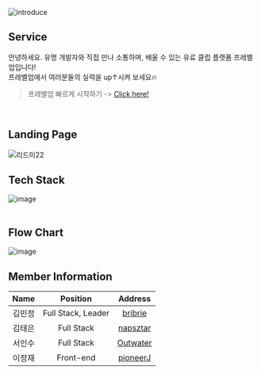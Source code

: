 ![introduce](https://user-images.githubusercontent.com/75575789/116008386-3793ea80-a64f-11eb-8e03-907d79fe533e.png)  


## Service
 안녕하세요. 유명 개발자와 직접 만나 소통하며, 배울 수 있는 유료 클럽 플랫폼 프레벨업입니다!  
 프레벨업에서 여러분들의 실력을 up↑시켜 보세요🔥
 > 프레벨업 빠르게 시작하기 -> [Click here!](https://p-levelup.com)  
<br/> 

## Landing Page

![리드미22](https://user-images.githubusercontent.com/75575789/116421429-c97f3b80-a879-11eb-8b77-3d520d67c059.gif)
<br/> 

## Tech Stack 
![image](https://user-images.githubusercontent.com/75575789/116415141-18c26d80-a874-11eb-8771-4bf0f64ff6aa.png)  
<br/> 

## Flow Chart
![image](https://user-images.githubusercontent.com/75575789/116415239-31cb1e80-a874-11eb-94d3-c9590b60b1fa.png)
<br/> 

## Member Information
**Name**|Position|Address|
|  :---:  |  :---:  |  :---:  |
|김민정|Full Stack, Leader|[bribrie](https://github.com/bribrie)|
|김태은|Full Stack|[napsztar](https://github.com/napsztar)|
|서인수|Full Stack|[Outwater](https://github.com/Outwater)|
|이정재|Front-end|[pioneerJ](https://github.com/pioneerJ)|
